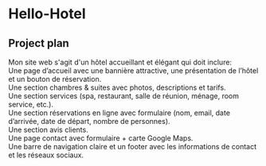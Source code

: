 # Hello-Hotel
## Project plan ##
Mon site web s'agit d'un hôtel accueillant et élégant qui doit inclure:  
Une page d’accueil avec une bannière attractive, une présentation de l’hôtel et un bouton de réservation.  
Une section chambres & suites avec photos, descriptions et tarifs.  
Une section services (spa, restaurant, salle de réunion, ménage, room service, etc.).  
Une section réservations en ligne avec formulaire (nom, email, date d’arrivée, date de départ, nombre de personnes).  
Une section avis clients.  
Une page contact avec formulaire + carte Google Maps.  
Une barre de navigation claire et un footer avec les informations de contact et les réseaux sociaux.
